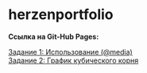 # herzenportfolio
<h><b>Ссылка на Git-Hub Pages: </h></b>

<a href=https://kodaktor.ru/g/_30092021one/4202d target="_blank">Задание 1: Использование (@media)</a> <br>
<a href=https://kodaktor.ru/g/2ceca18 target="_blank"> Задание 2: График кубического корня</a>
